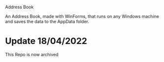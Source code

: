 Address Book

An Address Book, made with WinForms, that runs on any Windows machine and saves the data to the AppData folder.

# Update 18/04/2022
This Repo is now archived
